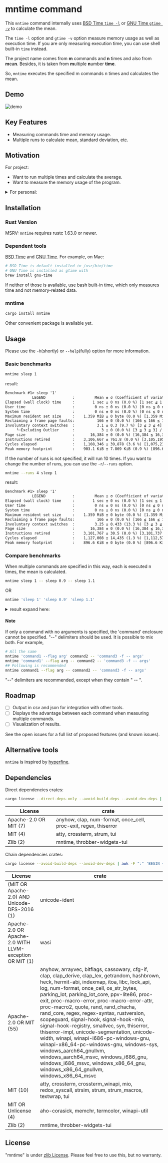 # mntime command

This `mntime` command internally uses [BSD Time `time -l`][time] or [GNU Time `gtime -v`][gtime] to calculate the mean.

[time]:https://www.freebsd.org/cgi/man.cgi?query=time
[gtime]:https://man7.org/linux/man-pages/man1/time.1.html

The `time -l` option and `gtime -v` option measure memory usage as well as execution time.
If you are only measuring execution time, you can use shell built-in `time` instead.

The project name comes from **m** commands and **n** times and also from **m**ea**n**. Besides, it is taken from **m**ultiple **n**umber **time**.

So, `mntime` executes the specified m commands n times and calculates the mean.

## Demo

![demo](docs/demo.gif)

## Key Features

- Measuring commands time and memory usage.
- Multiple runs to calculate mean, standard deviation, etc.

## Motivation

For project:

- Want to run multiple times and calculate the average.
- Want to measure the memory usage of the program.

<details><summary>For personal:</summary>

- Study the Rust language.
- Learn how to create TUI tool.
- Learn how to use git and GitHub

Yes, I am a new Rustacean, a professional programmer who usually uses C++, C# as language and Perforce for version control.
</details>

## Installation

### Rust Version

MSRV: `mntime` requires rustc 1.63.0 or newer.

### Dependent tools

[BSD Time][time] and [GNU Time][gtime]. For example, on Mac:

```sh
# BSD Time is default installed in /usr/bin/time
# GNU Time is installed as gtime with
brew install gnu-time
```

If neither of those is available, use bash built-in time, which only measures time and not memory-related data.

### mntime

```sh
cargo install mntime
```

Other convenient package is available yet.

## Usage

Please use the `-h`(shortly) or `--help`(fully) option for more information.

### Basic benchmarks

```sh
mntime sleep 1
```

result:

```txt
Benchmark #1> sleep '1'
            LEGEND            :         Mean ± σ (Coefficient of variation %) [Min ≦ Median ≦ Max] / Valid count
Elapsed (wall clock) time     :        1 sec ± 0 ns (0.0 %) [1 sec ≦ 1 sec ≦ 1 sec] / 10
User time                     :         0 ns ± 0 ns (0.0 %) [0 ns ≦ 0 ns ≦ 0 ns] / 10
System time                   :         0 ns ± 0 ns (0.0 %) [0 ns ≦ 0 ns ≦ 0 ns] / 10
Maximum resident set size     :    1.359 MiB ± 0 byte (0.0 %) [1.359 MiB ≦ 1.359 MiB ≦ 1.359 MiB] / 10
Reclaiming a frame page faults:          166 ± 0 (0.0 %) [166 ≦ 166 ≦ 166] / 10
Involuntary context switches  :          3.1 ± 0.3 (9.7 %) [3 ≦ 3 ≦ 4] / 10
     └─Excluding Outlier      :            3 ± 0 (0.0 %) [3 ≦ 3 ≦ 3] / 9(-1)
Page size                     :       16,384 ± 0 (0.0 %) [16,384 ≦ 16,384 ≦ 16,384] / 5
Instructions retired          :    3,106,667 ± 761.8 (0.0 %) [3,105,195 ≦ 3,107,013 ≦ 3,107,265] / 5
Cycles elapsed                :    1,108,346 ± 39,878 (3.6 %) [1,075,217 ≦ 1,081,719 ≦ 1,177,488] / 5
Peak memory footprint         :    903.1 KiB ± 7.869 KiB (0.9 %) [896.6 KiB ≦ 896.6 KiB ≦ 912.7 KiB] / 5
```

If the number of runs is not specified, it will run 10 times. If you want to change the number of runs, you can use the `-r`/`--runs` option.

```sh
mntime --runs 4 sleep 1
```

result:

```txt
Benchmark #1> sleep '1'
            LEGEND            :         Mean ± σ (Coefficient of variation %) [Min ≦ Median ≦ Max] / Valid count
Elapsed (wall clock) time     :        1 sec ± 0 ns (0.0 %) [1 sec ≦ 1 sec ≦ 1 sec] / 4
User time                     :         0 ns ± 0 ns (0.0 %) [0 ns ≦ 0 ns ≦ 0 ns] / 4
System time                   :         0 ns ± 0 ns (0.0 %) [0 ns ≦ 0 ns ≦ 0 ns] / 4
Maximum resident set size     :    1.359 MiB ± 0 byte (0.0 %) [1.359 MiB ≦ 1.359 MiB ≦ 1.359 MiB] / 4
Reclaiming a frame page faults:          166 ± 0 (0.0 %) [166 ≦ 166 ≦ 166] / 4
Involuntary context switches  :         3.25 ± 0.433 (13.3 %) [3 ≦ 3 ≦ 4] / 4
Page size                     :       16,384 ± 0 (0.0 %) [16,384 ≦ 16,384 ≦ 16,384] / 2
Instructions retired          :    3,101,767 ± 30.5 (0.0 %) [3,101,737 ≦ 3,101,798 ≦ 3,101,798] / 2
Cycles elapsed                :    1,127,008 ± 14,435 (1.3 %) [1,112,573 ≦ 1,141,444 ≦ 1,141,444] / 2
Peak memory footprint         :    896.6 KiB ± 0 byte (0.0 %) [896.6 KiB ≦ 896.6 KiB ≦ 896.6 KiB] / 2
```

### Compare benchmarks

When multiple commands are specified in this way, each is executed n times, the mean is calculated.

```sh
mntime sleep 1 -- sleep 0.9 -- sleep 1.1
```

OR

```sh
mntime 'sleep 1' 'sleep 0.9' 'sleep 1.1'
```

<details><summary>result expand here:</summary>

```txt
Benchmark #1> sleep '1'
            LEGEND            :         Mean ± σ (Coefficient of variation %) [Min ≦ Median ≦ Max] / Valid count
Elapsed (wall clock) time     :        1 sec ± 0 ns (0.0 %) [1 sec ≦ 1 sec ≦ 1 sec] / 10
User time                     :         0 ns ± 0 ns (0.0 %) [0 ns ≦ 0 ns ≦ 0 ns] / 10
System time                   :         0 ns ± 0 ns (0.0 %) [0 ns ≦ 0 ns ≦ 0 ns] / 10
Maximum resident set size     :    1.359 MiB ± 0 byte (0.0 %) [1.359 MiB ≦ 1.359 MiB ≦ 1.359 MiB] / 10
Reclaiming a frame page faults:        166.3 ± 0.9 (0.5 %) [166 ≦ 166 ≦ 169] / 10
     └─Excluding Outlier      :          166 ± 0 (0.0 %) [166 ≦ 166 ≦ 166] / 9(-1)
Involuntary context switches  :          3.4 ± 0.663 (19.5 %) [3 ≦ 3 ≦ 5] / 10
     └─Excluding Outlier      :        3.222 ± 0.416 (12.9 %) [3 ≦ 3 ≦ 4] / 9(-1)
Page size                     :       16,384 ± 0 (0.0 %) [16,384 ≦ 16,384 ≦ 16,384] / 5
Instructions retired          :    3,105,417 ± 2,386 (0.1 %) [3,102,700 ≦ 3,105,224 ≦ 3,109,298] / 5
Cycles elapsed                :    1,713,440 ± 362,263 (21.1 %) [1,204,750 ≦ 1,835,156 ≦ 2,095,253] / 5
Peak memory footprint         :    896.6 KiB ± 0 byte (0.0 %) [896.6 KiB ≦ 896.6 KiB ≦ 896.6 KiB] / 5
Benchmark #2> sleep '0.9'
            LEGEND            :         Mean ± σ (Coefficient of variation %) [Min ≦ Median ≦ Max] / Valid count
Elapsed (wall clock) time     :       900 ms ± 0 ns (0.0 %) [900 ms ≦ 900 ms ≦ 900 ms] / 10
User time                     :         0 ns ± 0 ns (0.0 %) [0 ns ≦ 0 ns ≦ 0 ns] / 10
System time                   :         0 ns ± 0 ns (0.0 %) [0 ns ≦ 0 ns ≦ 0 ns] / 10
Maximum resident set size     :    1.359 MiB ± 0 byte (0.0 %) [1.359 MiB ≦ 1.359 MiB ≦ 1.359 MiB] / 10
Reclaiming a frame page faults:        166.5 ± 1.025 (0.6 %) [166 ≦ 166 ≦ 169] / 10
     └─Excluding Outlier      :        166.2 ± 0.629 (0.4 %) [166 ≦ 166 ≦ 168] / 9(-1)
Involuntary context switches  :          3.8 ± 0.98 (25.8 %) [3 ≦ 4 ≦ 6] / 10
Page size                     :       16,384 ± 0 (0.0 %) [16,384 ≦ 16,384 ≦ 16,384] / 5
Instructions retired          :    3,104,586 ± 3,725 (0.1 %) [3,099,381 ≦ 3,104,934 ≦ 3,110,136] / 5
Cycles elapsed                :    2,058,486 ± 88,114 (4.3 %) [1,960,047 ≦ 2,059,735 ≦ 2,191,571] / 5
Peak memory footprint         :    896.6 KiB ± 0 byte (0.0 %) [896.6 KiB ≦ 896.6 KiB ≦ 896.6 KiB] / 5
Benchmark #3> sleep '1.1'
            LEGEND            :         Mean ± σ (Coefficient of variation %) [Min ≦ Median ≦ Max] / Valid count
Elapsed (wall clock) time     :      1.1 sec ± 0 ns (0.0 %) [1.1 sec ≦ 1.1 sec ≦ 1.1 sec] / 10
User time                     :         0 ns ± 0 ns (0.0 %) [0 ns ≦ 0 ns ≦ 0 ns] / 10
System time                   :         0 ns ± 0 ns (0.0 %) [0 ns ≦ 0 ns ≦ 0 ns] / 10
Maximum resident set size     :    1.367 MiB ± 24 KiB (1.7 %) [1.359 MiB ≦ 1.359 MiB ≦ 1.438 MiB] / 10
     └─Excluding Outlier      :    1.359 MiB ± 0 byte (0.0 %) [1.359 MiB ≦ 1.359 MiB ≦ 1.359 MiB] / 9(-1)
Reclaiming a frame page faults:        166.7 ± 1.792 (1.1 %) [166 ≦ 166 ≦ 172] / 10
     └─Excluding Outlier      :        166.1 ± 0.314 (0.2 %) [166 ≦ 166 ≦ 167] / 9(-1)
Involuntary context switches  :          5.2 ± 2.993 (57.6 %) [3 ≦ 3 ≦ 10] / 10
Page size                     :       16,384 ± 0 (0.0 %) [16,384 ≦ 16,384 ≦ 16,384] / 5
Instructions retired          :    3,122,063 ± 37,238 (1.2 %) [3,098,763 ≦ 3,105,055 ≦ 3,196,271] / 5
Cycles elapsed                :    1,795,267 ± 455,814 (25.4 %) [1,182,997 ≦ 2,098,421 ≦ 2,283,568] / 5
Peak memory footprint         :    912.6 KiB ± 32 KiB (3.5 %) [896.6 KiB ≦ 896.6 KiB ≦ 976.6 KiB] / 5
     └─Excluding Outlier      :    896.6 KiB ± 0 byte (0.0 %) [896.6 KiB ≦ 896.6 KiB ≦ 896.6 KiB] / 4(-1)
```

</details>

#### Note

If only a command with no arguments is specified, the 'command' enclosure cannot be specified. "--" delimiters should be used. It is possible to mix both. For example,

```sh
# All the same
mntime 'command1 --flag arg' command2 -- 'command3 -f -- args'
mntime 'command1' --flag arg -- command2 -- 'command3 -f -- args'
## Following is recommended
mntime command1 --flag arg -- command2 -- 'command3 -f -- args'
```

"--" delimiters are recommended, except when they contain " -- ".

## Roadmap

- [ ] Output in csv and json for integration with other tools.
- [ ] Displays the advantage between each command when measuring multiple commands.
- [ ] Visualization of results.

See the open issues for a full list of proposed features (and known issues).

## Alternative tools

`mntime` is inspired by [hyperfine](https://github.com/sharkdp/hyperfine).

## Dependencies

Direct dependencies crates:

```sh
cargo license --direct-deps-only --avoid-build-deps --avoid-dev-deps | awk -F ":" 'BEGIN {printf "|License|crate|\n|-|-|\n"} {printf "|%s|%s|\n", $1, $2}'
```

|License|crate|
|-|-|
|Apache-2.0 OR MIT (7)| anyhow, clap, num-format, once_cell, proc-exit, regex, thiserror|
|MIT (4)| atty, crossterm, strum, tui|
|Zlib (2)| mntime, throbber-widgets-tui|

Chain dependencies crates:

```sh
cargo license --avoid-build-deps --avoid-dev-deps | awk -F ":" 'BEGIN {printf "|License|crate|\n|-|-|\n"} {printf "|%s|%s|\n", $1, $2}'
```

|License|crate|
|-|-|
|(MIT OR Apache-2.0) AND Unicode-DFS-2016 (1)| unicode-ident|
|Apache-2.0 OR Apache-2.0 WITH LLVM-exception OR MIT (1)| wasi|
|Apache-2.0 OR MIT (55)| anyhow, arrayvec, bitflags, cassowary, cfg-if, clap, clap_derive, clap_lex, getrandom, hashbrown, heck, hermit-abi, indexmap, itoa, libc, lock_api, log, num-format, once_cell, os_str_bytes, parking_lot, parking_lot_core, ppv-lite86, proc-exit, proc-macro-error, proc-macro-error-attr, proc-macro2, quote, rand, rand_chacha, rand_core, regex, regex-syntax, rustversion, scopeguard, signal-hook, signal-hook-mio, signal-hook-registry, smallvec, syn, thiserror, thiserror-impl, unicode-segmentation, unicode-width, winapi, winapi-i686-pc-windows-gnu, winapi-x86_64-pc-windows-gnu, windows-sys, windows_aarch64_gnullvm, windows_aarch64_msvc, windows_i686_gnu, windows_i686_msvc, windows_x86_64_gnu, windows_x86_64_gnullvm, windows_x86_64_msvc|
|MIT (10)| atty, crossterm, crossterm_winapi, mio, redox_syscall, strsim, strum, strum_macros, textwrap, tui|
|MIT OR Unlicense (4)| aho-corasick, memchr, termcolor, winapi-util|
|Zlib (2)| mntime, throbber-widgets-tui|

## License

"mntime" is under [zlib License](./LICENSE). Please feel free to use this, but no warranty.
